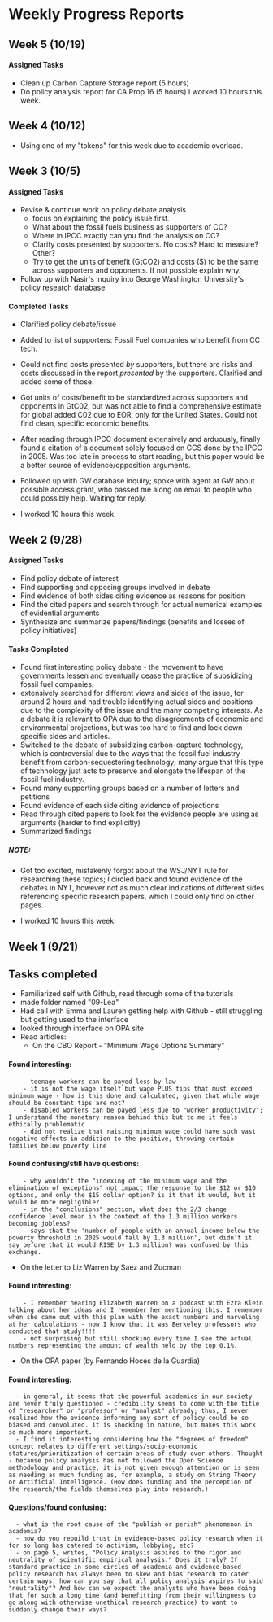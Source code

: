 # Weekly Progress Reports
## Week 5 (10/19)
#### Assigned Tasks
- Clean up Carbon Capture Storage report (5 hours)
- Do policy analysis report for CA Prop 16 (5 hours)
I worked 10 hours this week.

## Week 4 (10/12)
- Using one of my "tokens" for this week due to academic overload.

## Week 3 (10/5)
#### Assigned Tasks
- Revise & continue work on policy debate analysis
    - focus on explaining the policy issue first.   
    - What about the fossil fuels business as supporters of CC?
    - Where in IPCC exactly can you find the analysis on CC?
    - Clarify costs presented by supporters. No costs? Hard to measure? Other?
    - Try to get the units of benefit (GtCO2) and costs ($) to be the same across supporters and opponents. If not possible explain why.
- Follow up with Nasir's inquiry into George Washington University's policy research database

#### Completed Tasks
- Clarified policy debate/issue
- Added to list of supporters: Fossil Fuel companies who benefit from CC tech.  
- Could not find costs presented *by* supporters, but there are risks and costs discussed in the report *presented* by the supporters. Clarified and added some of those.
- Got units of costs/benefit to be standardized across supporters and opponents in GtC02, but was not able to find a comprehensive estimate for global added C02 due to EOR, only for the United States. Could not find clean, specific economic benefits.
- After reading through IPCC document extensively and arduously, finally found a citation of a document solely focused on CCS done by the IPCC in 2005. Was too late in process to start reading, but this paper would be a better source of evidence/opposition arguments.  
- Followed up with GW database inquiry; spoke with agent at GW about possible access grant, who passed me along on email to people who could possibly help. Waiting for reply.

- I worked 10 hours this week.



## Week 2  (9/28)
#### Assigned Tasks
- Find policy debate of interest
- Find supporting and opposing groups involved in debate
- Find evidence of both sides citing evidence as reasons for position
- Find the cited papers and search through for actual numerical examples of evidential arguments
- Synthesize and summarize papers/findings (benefits and losses of policy initiatives)

#### Tasks Completed
- Found first interesting policy debate - the movement to have governments lessen and eventually cease the practice of subsidizing fossil fuel companies.
- extensively searched for different views and sides of the issue, for around 2 hours and had trouble identifying actual sides and positions due to the complexity of the issue and the many competing interests. As a debate it is relevant to OPA due to the disagreements of economic and environmental projections, but was too hard to find and lock down specific sides and articles.
- Switched to the debate of subsidizing carbon-capture technology, which is controversial due to the ways that the fossil fuel industry benefit from carbon-sequestering technology; many argue that this type of technology just acts to preserve and elongate the lifespan of the fossil fuel industry.
- Found many supporting groups based on a number of letters and petitions
- Found evidence of each side citing evidence of projections
- Read through cited papers to look for the evidence people are using as arguments (harder to find explicitly)
- Summarized findings

##### NOTE:
- Got too excited, mistakenly forgot about the WSJ/NYT rule for researching these topics; I circled back and found evidence of the debates in NYT, however not as much clear indications of different sides referencing specific research papers, which I could only find on other pages.

- I worked 10 hours this week.

## Week 1 (9/21)

## Tasks completed
- Familiarized self with Github, read through some of the tutorials
- made folder named "09-Lea"
- Had call with Emma and Lauren getting help with Github - still struggling but getting used to the interface
- looked through interface on OPA site
- Read articles:
   - On the CBO Report - "Minimum Wage Options Summary"
#### Found interesting:
        - teenage workers can be payed less by law
        - it is not the wage itself but wage PLUS tips that must exceed minimum wage - how is this done and calculated, given that while wage should be constant tips are not?
        - disabled workers can be payed less due to "worker productivity"; I understand the monetary reason behind this but to me it feels ethically problematic
        - did not realize that raising minimum wage could have such vast negative effects in addition to the positive, throwing certain families below poverty line
#### Found confusing/still have questions:
        - why wouldn't the "indexing of the minimum wage and the elimination of exceptions" not impact the response to the $12 or $10 options, and only the $15 dollar option? is it that it would, but it would be more negligible?
        - in the "conclusions" section, what does the 2/3 change confidence level mean in the context of the 1.3 million workers becoming jobless?
        - says that the 'number of people with an annual income below the poverty threshold in 2025 would fall by 1.3 million', but didn't it say before that it would RISE by 1.3 million? was confused by this exchange.


  - On the letter to Liz Warren by Saez and Zucman
####  Found interesting:
        - I remember hearing Elizabeth Warren on a podcast with Ezra Klein talking about her ideas and I remember her mentioning this. I remember when she came out with this plan with the exact numbers and marveling at her calculations - now I know that it was Berkeley professors who conducted that study!!!!
        - not surprising but still shocking every time I see the actual numbers representing the amount of wealth held by the top 0.1%.
  - On the OPA paper (by Fernando Hoces de la Guardia)
#### Found interesting:
      - in general, it seems that the powerful academics in our society are never truly questioned - credibility seems to come with the title of "researcher" or "professor" or "analyst" already; thus, I never realized how the evidence informing any sort of policy could be so biased and convoluted. it is shocking in nature, but makes this work so much more important.
      - I find it interesting considering how the "degrees of freedom" concept relates to different settings/socio-economic statures/prioritization of certain areas of study over others. Thought - because policy analysis has not followed the Open Science methodology and practice, it is not given enough attention or is seen as needing as much funding as, for example, a study on String Theory or Artificial Intelligence. (How does funding and the perception of the research/the fields themselves play into research.)
#### Questions/found confusing:
      - what is the root cause of the "publish or perish" phenomenon in academia?
      - how do you rebuild trust in evidence-based policy research when it for so long has catered to activism, lobbying, etc?
      - on page 5, writes, "Policy Analysis aspires to the rigor and neutrality of scientific empirical analysis." Does it truly? If standard practice in some circles of academia and evidence-based policy research has always been to skew and bias research to cater certain ways, how can you say that all policy analysis aspires to said "neutrality"? And how can we expect the analysts who have been doing that for such a long time (and benefitting from their willingness to go along with otherwise unethical research practice) to want to suddenly change their ways?
